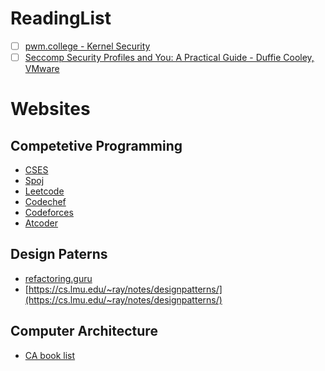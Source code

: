 # ReadingList

- [ ] [pwm.college - Kernel Security](https://www.youtube.com/watch?v=j0I2AakUAxk&list=PL-ymxv0nOtqowTpJEW4XTiGQYx6iwa6og)
- [ ] [Seccomp Security Profiles and You: A Practical Guide - Duffie Cooley, VMware](https://www.youtube.com/watch?v=OPuu8wsu2Zc)

# Websites

## Competetive Programming

- [CSES](https://cses.fi/problemset/)
- [Spoj](https://www.spoj.com/)
- [Leetcode](https://leetcode.com/problemset/all/)
- [Codechef](https://www.codechef.com/)
- [Codeforces](https://codeforces.com/)
- [Atcoder](https://atcoder.jp/)

## Design Paterns
- [refactoring.guru](https://refactoring.guru/)
- [https://cs.lmu.edu/~ray/notes/designpatterns/](https://cs.lmu.edu/~ray/notes/designpatterns/)

## Computer Architecture
- [CA book list](https://pages.cs.wisc.edu/~arch/www/books.html)
